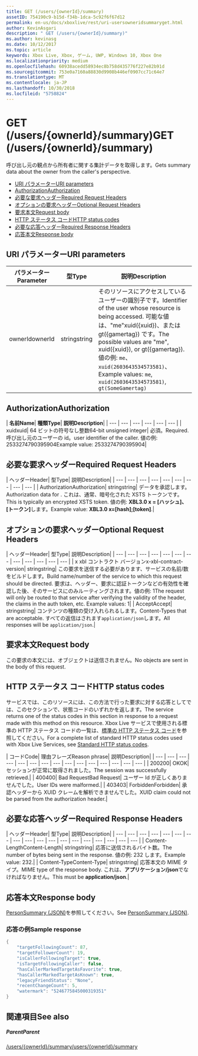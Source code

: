 ```yaml
---
title: GET (/users/{ownerId}/summary)
assetID: 754190c9-b15d-f34b-1dca-5c92f6f67d12
permalink: en-us/docs/xboxlive/rest/uri-usersowneridsummaryget.html
author: KevinAsgari
description: " GET (/users/{ownerId}/summary)"
ms.author: kevinasg
ms.date: 10/12/2017
ms.topic: article
keywords: Xbox Live, Xbox, ゲーム, UWP, Windows 10, Xbox One
ms.localizationpriority: medium
ms.openlocfilehash: 60938acedd58934ec8b758d435776f227e82b91d
ms.sourcegitcommit: 753e0a7160a88830d9908b446ef0907cc71c64e7
ms.translationtype: MT
ms.contentlocale: ja-JP
ms.lasthandoff: 10/30/2018
ms.locfileid: "5758824"
---
```

# <a name="get-usersowneridsummary"></a><span data-ttu-id="5d90b-104">GET (/users/{ownerId}/summary)</span><span class="sxs-lookup"><span data-stu-id="5d90b-104">GET (/users/{ownerId}/summary)</span></span>
<span data-ttu-id="5d90b-105">呼び出し元の観点から所有者に関する集計データを取得します。</span><span class="sxs-lookup"><span data-stu-id="5d90b-105">Gets summary data about the owner from the caller's perspective.</span></span>

  * [<span data-ttu-id="5d90b-106">URI パラメーター</span><span class="sxs-lookup"><span data-stu-id="5d90b-106">URI parameters</span></span>](#ID4EQ)
  * [<span data-ttu-id="5d90b-107">Authorization</span><span class="sxs-lookup"><span data-stu-id="5d90b-107">Authorization</span></span>](#ID4E2)
  * [<span data-ttu-id="5d90b-108">必要な要求ヘッダー</span><span class="sxs-lookup"><span data-stu-id="5d90b-108">Required Request Headers</span></span>](#ID4EBC)
  * [<span data-ttu-id="5d90b-109">オプションの要求ヘッダー</span><span class="sxs-lookup"><span data-stu-id="5d90b-109">Optional Request Headers</span></span>](#ID4EHD)
  * [<span data-ttu-id="5d90b-110">要求本文</span><span class="sxs-lookup"><span data-stu-id="5d90b-110">Request body</span></span>](#ID4EXE)
  * [<span data-ttu-id="5d90b-111">HTTP ステータス コード</span><span class="sxs-lookup"><span data-stu-id="5d90b-111">HTTP status codes</span></span>](#ID4ECF)
  * [<span data-ttu-id="5d90b-112">必要な応答ヘッダー</span><span class="sxs-lookup"><span data-stu-id="5d90b-112">Required Response Headers</span></span>](#ID4EZG)
  * [<span data-ttu-id="5d90b-113">応答本文</span><span class="sxs-lookup"><span data-stu-id="5d90b-113">Response body</span></span>](#ID4EGAAC)

<a id="ID4EQ"></a>


## <a name="uri-parameters"></a><span data-ttu-id="5d90b-114">URI パラメーター</span><span class="sxs-lookup"><span data-stu-id="5d90b-114">URI parameters</span></span>

| <span data-ttu-id="5d90b-115">パラメーター</span><span class="sxs-lookup"><span data-stu-id="5d90b-115">Parameter</span></span>| <span data-ttu-id="5d90b-116">型</span><span class="sxs-lookup"><span data-stu-id="5d90b-116">Type</span></span>| <span data-ttu-id="5d90b-117">説明</span><span class="sxs-lookup"><span data-stu-id="5d90b-117">Description</span></span>|
| --- | --- | --- |
| <span data-ttu-id="5d90b-118">ownerId</span><span class="sxs-lookup"><span data-stu-id="5d90b-118">ownerId</span></span>| <span data-ttu-id="5d90b-119">string</span><span class="sxs-lookup"><span data-stu-id="5d90b-119">string</span></span>| <span data-ttu-id="5d90b-120">そのリソースにアクセスしているユーザーの識別子です。</span><span class="sxs-lookup"><span data-stu-id="5d90b-120">Identifier of the user whose resource is being accessed.</span></span> <span data-ttu-id="5d90b-121">可能な値は、"me"xuid({xuid})、または gt({gamertag}) です。</span><span class="sxs-lookup"><span data-stu-id="5d90b-121">The possible values are "me", xuid({xuid}), or gt({gamertag}).</span></span> <span data-ttu-id="5d90b-122">値の例: <code>me</code>、 <code>xuid(2603643534573581)</code>、</span><span class="sxs-lookup"><span data-stu-id="5d90b-122">Example values: <code>me</code>, <code>xuid(2603643534573581)</code>,</span></span> <code>gt(SomeGamertag)</code>|

<a id="ID4E2"></a>


## <a name="authorization"></a><span data-ttu-id="5d90b-123">Authorization</span><span class="sxs-lookup"><span data-stu-id="5d90b-123">Authorization</span></span>

| <b><span data-ttu-id="5d90b-124">名前</span><span class="sxs-lookup"><span data-stu-id="5d90b-124">Name</span></span></b>| <b><span data-ttu-id="5d90b-125">種類</span><span class="sxs-lookup"><span data-stu-id="5d90b-125">Type</span></span></b>| <b><span data-ttu-id="5d90b-126">説明</span><span class="sxs-lookup"><span data-stu-id="5d90b-126">Description</span></span></b>|
| --- | --- | --- | --- | --- | --- |
| <span data-ttu-id="5d90b-127">xuid</span><span class="sxs-lookup"><span data-stu-id="5d90b-127">xuid</span></span>| <span data-ttu-id="5d90b-128">64 ビットの符号なし整数</span><span class="sxs-lookup"><span data-stu-id="5d90b-128">64-bit unsigned integer</span></span>| <span data-ttu-id="5d90b-129">必須。</span><span class="sxs-lookup"><span data-stu-id="5d90b-129">Required.</span></span> <span data-ttu-id="5d90b-130">呼び出し元のユーザーの id。</span><span class="sxs-lookup"><span data-stu-id="5d90b-130">user identifier of the caller.</span></span> <span data-ttu-id="5d90b-131">値の例: 2533274790395904</span><span class="sxs-lookup"><span data-stu-id="5d90b-131">Example value: 2533274790395904</span></span>|

<a id="ID4EBC"></a>


## <a name="required-request-headers"></a><span data-ttu-id="5d90b-132">必要な要求ヘッダー</span><span class="sxs-lookup"><span data-stu-id="5d90b-132">Required Request Headers</span></span>

| <span data-ttu-id="5d90b-133">ヘッダー</span><span class="sxs-lookup"><span data-stu-id="5d90b-133">Header</span></span>| <span data-ttu-id="5d90b-134">型</span><span class="sxs-lookup"><span data-stu-id="5d90b-134">Type</span></span>| <span data-ttu-id="5d90b-135">説明</span><span class="sxs-lookup"><span data-stu-id="5d90b-135">Description</span></span>|
| --- | --- | --- | --- | --- | --- | --- | --- | --- |
| <span data-ttu-id="5d90b-136">Authorization</span><span class="sxs-lookup"><span data-stu-id="5d90b-136">Authorization</span></span>| <span data-ttu-id="5d90b-137">string</span><span class="sxs-lookup"><span data-stu-id="5d90b-137">string</span></span>| <span data-ttu-id="5d90b-138">データを承認します。</span><span class="sxs-lookup"><span data-stu-id="5d90b-138">Authorization data for .</span></span> <span data-ttu-id="5d90b-139">これは、通常、暗号化された XSTS トークンです。</span><span class="sxs-lookup"><span data-stu-id="5d90b-139">This is typically an encrypted XSTS token.</span></span> <span data-ttu-id="5d90b-140">値の例: <b>XBL3.0 x = [ハッシュ]、[トークン]</b>します。</span><span class="sxs-lookup"><span data-stu-id="5d90b-140">Example value: <b>XBL3.0 x=[hash];[token]</b>.</span></span>|

<a id="ID4EHD"></a>


## <a name="optional-request-headers"></a><span data-ttu-id="5d90b-141">オプションの要求ヘッダー</span><span class="sxs-lookup"><span data-stu-id="5d90b-141">Optional Request Headers</span></span>

| <span data-ttu-id="5d90b-142">ヘッダー</span><span class="sxs-lookup"><span data-stu-id="5d90b-142">Header</span></span>| <span data-ttu-id="5d90b-143">型</span><span class="sxs-lookup"><span data-stu-id="5d90b-143">Type</span></span>| <span data-ttu-id="5d90b-144">説明</span><span class="sxs-lookup"><span data-stu-id="5d90b-144">Description</span></span>|
| --- | --- | --- | --- | --- | --- | --- | --- | --- | --- | --- | --- |
| <span data-ttu-id="5d90b-145">x xbl コントラクト バージョン</span><span class="sxs-lookup"><span data-stu-id="5d90b-145">x-xbl-contract-version</span></span>| <span data-ttu-id="5d90b-146">string</span><span class="sxs-lookup"><span data-stu-id="5d90b-146">string</span></span>| <span data-ttu-id="5d90b-147">この要求を送信する必要があります、サービスの名前/数をビルドします。</span><span class="sxs-lookup"><span data-stu-id="5d90b-147">Build name/number of the service to which this request should be directed.</span></span> <span data-ttu-id="5d90b-148">要求は、ヘッダー、要求に認証トークンなどの有効性を確認した後、そのサービスにのみルーティングされます。値の例: 1</span><span class="sxs-lookup"><span data-stu-id="5d90b-148">The request will only be routed to that service after verifying the validity of the header, the claims in the auth token, etc. Example values: 1</span></span>|
| <span data-ttu-id="5d90b-149">Accept</span><span class="sxs-lookup"><span data-stu-id="5d90b-149">Accept</span></span>| <span data-ttu-id="5d90b-150">string</span><span class="sxs-lookup"><span data-stu-id="5d90b-150">string</span></span>| <span data-ttu-id="5d90b-151">コンテンツの種類の受け入れられるします。</span><span class="sxs-lookup"><span data-stu-id="5d90b-151">Content-Types that are acceptable.</span></span> <span data-ttu-id="5d90b-152">すべての返信はされます<code>application/json</code>します。</span><span class="sxs-lookup"><span data-stu-id="5d90b-152">All responses will be <code>application/json</code>.</span></span>|

<a id="ID4EXE"></a>


## <a name="request-body"></a><span data-ttu-id="5d90b-153">要求本文</span><span class="sxs-lookup"><span data-stu-id="5d90b-153">Request body</span></span>

<span data-ttu-id="5d90b-154">この要求の本文には、オブジェクトは送信されません。</span><span class="sxs-lookup"><span data-stu-id="5d90b-154">No objects are sent in the body of this request.</span></span>

<a id="ID4ECF"></a>


## <a name="http-status-codes"></a><span data-ttu-id="5d90b-155">HTTP ステータス コード</span><span class="sxs-lookup"><span data-stu-id="5d90b-155">HTTP status codes</span></span>

<span data-ttu-id="5d90b-156">サービスでは、このリソースには、この方法で行った要求に対する応答としてでは、このセクションで、状態コードのいずれかを返します。</span><span class="sxs-lookup"><span data-stu-id="5d90b-156">The service returns one of the status codes in this section in response to a request made with this method on this resource.</span></span> <span data-ttu-id="5d90b-157">Xbox Live サービスで使用される標準の HTTP ステータス コードの一覧は、[標準の HTTP ステータス コード](../../additional/httpstatuscodes.md)を参照してください。</span><span class="sxs-lookup"><span data-stu-id="5d90b-157">For a complete list of standard HTTP status codes used with Xbox Live Services, see [Standard HTTP status codes](../../additional/httpstatuscodes.md).</span></span>

| <span data-ttu-id="5d90b-158">コード</span><span class="sxs-lookup"><span data-stu-id="5d90b-158">Code</span></span>| <span data-ttu-id="5d90b-159">理由フレーズ</span><span class="sxs-lookup"><span data-stu-id="5d90b-159">Reason phrase</span></span>| <span data-ttu-id="5d90b-160">説明</span><span class="sxs-lookup"><span data-stu-id="5d90b-160">Description</span></span>|
| --- | --- | --- | --- | --- | --- | --- | --- | --- | --- | --- | --- | --- | --- | --- |
| <span data-ttu-id="5d90b-161">200</span><span class="sxs-lookup"><span data-stu-id="5d90b-161">200</span></span>| <span data-ttu-id="5d90b-162">OK</span><span class="sxs-lookup"><span data-stu-id="5d90b-162">OK</span></span>| <span data-ttu-id="5d90b-163">セッションが正常に取得されました。</span><span class="sxs-lookup"><span data-stu-id="5d90b-163">The session was successfully retrieved.</span></span>|
| <span data-ttu-id="5d90b-164">400</span><span class="sxs-lookup"><span data-stu-id="5d90b-164">400</span></span>| <span data-ttu-id="5d90b-165">Bad Request</span><span class="sxs-lookup"><span data-stu-id="5d90b-165">Bad Request</span></span>| <span data-ttu-id="5d90b-166">ユーザー Id が正しくありませんでした。</span><span class="sxs-lookup"><span data-stu-id="5d90b-166">User IDs were malformed.</span></span>|
| <span data-ttu-id="5d90b-167">403</span><span class="sxs-lookup"><span data-stu-id="5d90b-167">403</span></span>| <span data-ttu-id="5d90b-168">Forbidden</span><span class="sxs-lookup"><span data-stu-id="5d90b-168">Forbidden</span></span>| <span data-ttu-id="5d90b-169">承認ヘッダーから XUID クレームを解析できませんでした。</span><span class="sxs-lookup"><span data-stu-id="5d90b-169">XUID claim could not be parsed from the authorization header.</span></span>|

<a id="ID4EZG"></a>


## <a name="required-response-headers"></a><span data-ttu-id="5d90b-170">必要な応答ヘッダー</span><span class="sxs-lookup"><span data-stu-id="5d90b-170">Required Response Headers</span></span>

| <span data-ttu-id="5d90b-171">ヘッダー</span><span class="sxs-lookup"><span data-stu-id="5d90b-171">Header</span></span>| <span data-ttu-id="5d90b-172">型</span><span class="sxs-lookup"><span data-stu-id="5d90b-172">Type</span></span>| <span data-ttu-id="5d90b-173">説明</span><span class="sxs-lookup"><span data-stu-id="5d90b-173">Description</span></span>|
| --- | --- | --- | --- | --- | --- | --- | --- | --- | --- | --- | --- | --- | --- | --- | --- | --- | --- |
| <span data-ttu-id="5d90b-174">Content-Length</span><span class="sxs-lookup"><span data-stu-id="5d90b-174">Content-Length</span></span>| <span data-ttu-id="5d90b-175">string</span><span class="sxs-lookup"><span data-stu-id="5d90b-175">string</span></span>| <span data-ttu-id="5d90b-176">応答に送信されるバイト数。</span><span class="sxs-lookup"><span data-stu-id="5d90b-176">The number of bytes being sent in the response.</span></span> <span data-ttu-id="5d90b-177">値の例: 232 します。</span><span class="sxs-lookup"><span data-stu-id="5d90b-177">Example value: 232.</span></span>|
| <span data-ttu-id="5d90b-178">Content-Type</span><span class="sxs-lookup"><span data-stu-id="5d90b-178">Content-Type</span></span>| <span data-ttu-id="5d90b-179">string</span><span class="sxs-lookup"><span data-stu-id="5d90b-179">string</span></span>| <span data-ttu-id="5d90b-180">応答本文の MIME タイプ。</span><span class="sxs-lookup"><span data-stu-id="5d90b-180">MIME type of the response body.</span></span> <span data-ttu-id="5d90b-181">これは、<b>アプリケーション/json</b>でなければなりません。</span><span class="sxs-lookup"><span data-stu-id="5d90b-181">This must be <b>application/json</b>.</span></span>|

<a id="ID4EGAAC"></a>


## <a name="response-body"></a><span data-ttu-id="5d90b-182">応答本文</span><span class="sxs-lookup"><span data-stu-id="5d90b-182">Response body</span></span>

<span data-ttu-id="5d90b-183">[PersonSummary (JSON)](../../json/json-personsummary.md)を参照してください。</span><span class="sxs-lookup"><span data-stu-id="5d90b-183">See [PersonSummary (JSON)](../../json/json-personsummary.md).</span></span>

<a id="ID4ESAAC"></a>


### <a name="sample-response"></a><span data-ttu-id="5d90b-184">応答の例</span><span class="sxs-lookup"><span data-stu-id="5d90b-184">Sample response</span></span>


```cpp
{
    "targetFollowingCount": 87,
    "targetFollowerCount": 19,
    "isCallerFollowingTarget": true,
    "isTargetFollowingCaller": false,
    "hasCallerMarkedTargetAsFavorite": true,
    "hasCallerMarkedTargetAsKnown": true,
    "legacyFriendStatus": "None",
    "recentChangeCount": 5,
    "watermark": "5246775845000319351"
}

```


<a id="ID4E3AAC"></a>


## <a name="see-also"></a><span data-ttu-id="5d90b-185">関連項目</span><span class="sxs-lookup"><span data-stu-id="5d90b-185">See also</span></span>

<a id="ID4E5AAC"></a>


##### <a name="parent"></a><span data-ttu-id="5d90b-186">Parent</span><span class="sxs-lookup"><span data-stu-id="5d90b-186">Parent</span></span>

[<span data-ttu-id="5d90b-187">/users/{ownerId}/summary</span><span class="sxs-lookup"><span data-stu-id="5d90b-187">/users/{ownerId}/summary</span></span>](uri-usersowneridsummary.md)
